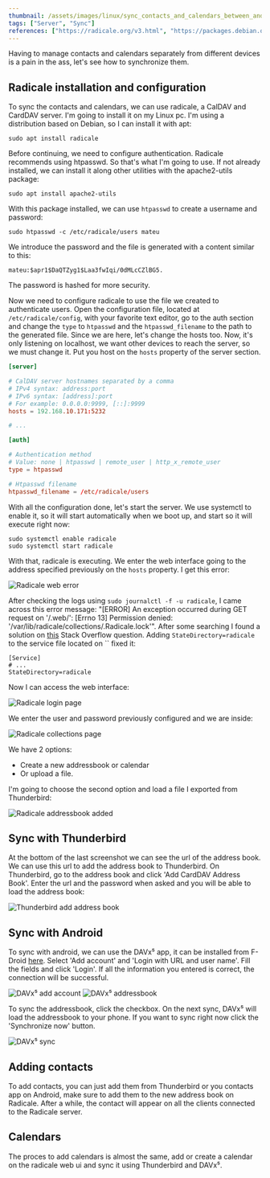 ```yaml
---
thumbnail: /assets/images/linux/sync_contacts_and_calendars_between_android_and_pc/radicale_addressbook_added.png
tags: ["Server", "Sync"]
references: ["https://radicale.org/v3.html", "https://packages.debian.org/search?searchon=contents&keywords=htpasswd&mode=path&suite=stable&arch=any"]
---
```


Having to manage contacts and calendars separately from different devices is a pain in the ass, let's see how to synchronize them.

<!--more-->

## Radicale installation and configuration

To sync the contacts and calendars, we can use radicale, a CalDAV and CardDAV server. I'm going to install it on my Linux pc. I'm using a distribution based on Debian, so I can install it with apt:

```
sudo apt install radicale
```

Before continuing, we need to configure authentication. Radicale recommends using htpasswd. So that's what I'm going to use. If not already installed, we can install it along other utilities with the apache2-utils package:

```
sudo apt install apache2-utils
```

With this package installed, we can use `htpasswd` to create a username and password:

```
sudo htpasswd -c /etc/radicale/users mateu
```

We introduce the password and the file is generated with a content similar to this:

```
mateu:$apr1$DaQTZyg1$Laa3fwIqi/0dMLcCZlBG5.
```

The password is hashed for more security.

Now we need to configure radicale to use the file we created to authenticate users. Open the configuration file, located at `/etc/radicale/config`, with your favorite text editor, go to the auth section and change the `type` to `htpasswd` and the `htpasswd_filename` to the path to the generated file. Since we are here, let's change the hosts too. Now, it's only listening on localhost, we want other devices to reach the server, so we must change it. Put you host on the `hosts` property of the server section.

```conf
[server]

# CalDAV server hostnames separated by a comma
# IPv4 syntax: address:port
# IPv6 syntax: [address]:port
# For example: 0.0.0.0:9999, [::]:9999
hosts = 192.168.10.171:5232

# ...

[auth]

# Authentication method
# Value: none | htpasswd | remote_user | http_x_remote_user
type = htpasswd

# Htpasswd filename
htpasswd_filename = /etc/radicale/users
```

With all the configuration done, let's start the server. We use systemctl to enable it, so it will start automatically when we boot up, and start so it will execute right now:

```
sudo systemctl enable radicale
sudo systemctl start radicale
```

With that, radicale is executing. We enter the web interface going to the address specified previously on the `hosts` property. I get this error:

![Radicale web error](/assets/images/linux/sync_contacts_and_calendars_between_android_and_pc/radicale_web_error.png)

After checking the logs using `sudo journalctl -f -u radicale`, I came across this error message: "[ERROR] An exception occurred during GET request on '/.web/': [Errno 13] Permission denied: '/var/lib/radicale/collections/.Radicale.lock'". After some searching I found a solution on [this](https://unix.stackexchange.com/questions/602596/systemd-linux-readwritepaths-not-working) Stack Overflow question. Adding `StateDirectory=radicale` to the service file located on `` fixed it:

```config
[Service]
# ...
StateDirectory=radicale
```

Now I can access the web interface:

![Radicale login page](/assets/images/linux/sync_contacts_and_calendars_between_android_and_pc/radicale_login_page.png)

We enter the user and password previously configured and we are inside:

![Radicale collections page](/assets/images/linux/sync_contacts_and_calendars_between_android_and_pc/radicale_web_collections_page.png)

We have 2 options:

- Create a new addressbook or calendar
- Or upload a file.

I'm going to choose the second option and load a file I exported from Thunderbird:

![Radicale addressbook added](/assets/images/linux/sync_contacts_and_calendars_between_android_and_pc/radicale_addressbook_added.png)

## Sync with Thunderbird

At the bottom of the last screenshot we can see the url of the address book. We can use this url to add the address book to Thunderbird. On Thunderbird, go to the address book and click 'Add CardDAV Address Book'. Enter the url and the password when asked and you will be able to load the address book:

![Thunderbird add address book](/assets/images/linux/sync_contacts_and_calendars_between_android_and_pc/thunderbird_add_addressbook.png)

## Sync with Android

To sync with android, we can use the DAVx⁵ app, it can be installed from F-Droid [here](https://f-droid.org/packages/at.bitfire.davdroid/). Select 'Add account' and 'Login with URL and user name'. Fill the fields and click 'Login'. If all the information you entered is correct, the connection will be successful.

![DAVx⁵ add account](/assets/images/linux/sync_contacts_and_calendars_between_android_and_pc/davx5_add_account.png)
![DAVx⁵ addressbook](/assets/images/linux/sync_contacts_and_calendars_between_android_and_pc/davx5_addressbook.png)

To sync the addressbook, click the checkbox. On the next sync, DAVx⁵ will load the addressbook to your phone. If you want to sync right now click the 'Synchronize now' button.

![DAVx⁵ sync](/assets/images/linux/sync_contacts_and_calendars_between_android_and_pc/davx5_sync.png)

## Adding contacts

To add contacts, you can just add them from Thunderbird or you contacts app on Android, make sure to add them to the new address book on Radicale. After a while, the contact will appear on all the clients connected to the Radicale server.

## Calendars

The proces to add calendars is almost the same, add or create a calendar on the radicale web ui and sync it using Thunderbird and DAVx⁵.